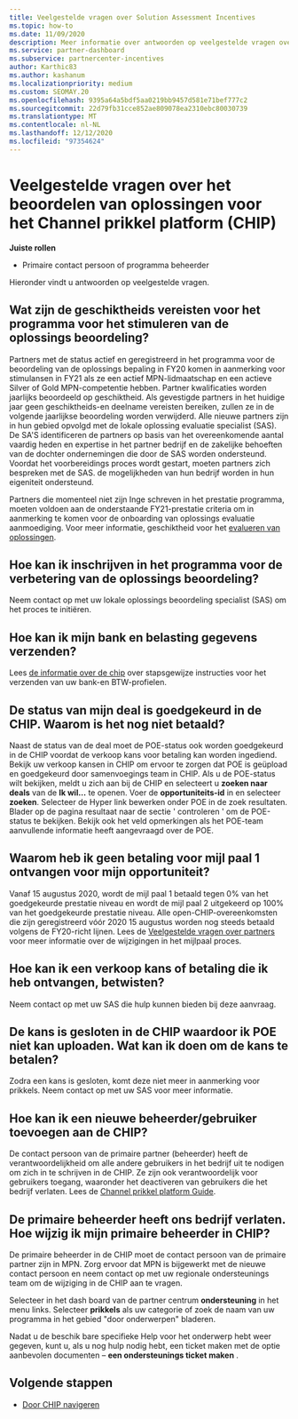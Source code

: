```yaml
---
title: Veelgestelde vragen over Solution Assessment Incentives
ms.topic: how-to
ms.date: 11/09/2020
description: Meer informatie over antwoorden op veelgestelde vragen over de evaluatie van de oplossing in de Channel prikkeling platform (CHIP).
ms.service: partner-dashboard
ms.subservice: partnercenter-incentives
author: Karthic83
ms.author: kashanum
ms.localizationpriority: medium
ms.custom: SEOMAY.20
ms.openlocfilehash: 9395a64a5bdf5aa0219bb9457d581e71bef777c2
ms.sourcegitcommit: 22d79fb31cce852ae809078ea2310ebc80030739
ms.translationtype: MT
ms.contentlocale: nl-NL
ms.lasthandoff: 12/12/2020
ms.locfileid: "97354624"
---
```

# <a name="solution-assessment-incentives-faq-for-the-channel-incentives-platform-chip"></a>Veelgestelde vragen over het beoordelen van oplossingen voor het Channel prikkel platform (CHIP) 

**Juiste rollen**

- Primaire contact persoon of programma beheerder

Hieronder vindt u antwoorden op veelgestelde vragen.

## <a name="what-are-the-eligibility-requirements-for-the-solution-assessment-incentive-program"></a>Wat zijn de geschiktheids vereisten voor het programma voor het stimuleren van de oplossings beoordeling?

Partners met de status actief en geregistreerd in het programma voor de beoordeling van de oplossings bepaling in FY20 komen in aanmerking voor stimulansen in FY21 als ze een actief MPN-lidmaatschap en een actieve Silver of Gold MPN-competentie hebben. Partner kwalificaties worden jaarlijks beoordeeld op geschiktheid.  Als gevestigde partners in het huidige jaar geen geschiktheids-en deelname vereisten bereiken, zullen ze in de volgende jaarlijkse beoordeling worden verwijderd.  Alle nieuwe partners zijn in hun gebied opvolgd met de lokale oplossing evaluatie specialist (SAS).  De SA'S identificeren de partners op basis van het overeenkomende aantal vaardig heden en expertise in het partner bedrijf en de zakelijke behoeften van de dochter ondernemingen die door de SAS worden ondersteund.
Voordat het voorbereidings proces wordt gestart, moeten partners zich bespreken met de SAS. de mogelijkheden van hun bedrijf worden in hun eigeniteit ondersteund. 

Partners die momenteel niet zijn Inge schreven in het prestatie programma, moeten voldoen aan de onderstaande FY21-prestatie criteria om in aanmerking te komen voor de onboarding van oplossings evaluatie aanmoediging. Voor meer informatie, geschiktheid voor het [evalueren van oplossingen](chip-solutions-assessment-eligible.md).

## <a name="how-do-i-enroll-in-the-solution-assessments-incentive-program"></a>Hoe kan ik inschrijven in het programma voor de verbetering van de oplossings beoordeling?

Neem contact op met uw lokale oplossings beoordeling specialist (SAS) om het proces te initiëren.

## <a name="how-do-i-submit-my-bank-and-tax-details"></a>Hoe kan ik mijn bank en belasting gegevens verzenden?

Lees [de informatie over de chip](chip-intro.md) over stapsgewijze instructies voor het verzenden van uw bank-en BTW-profielen.

## <a name="my-deal-status-has-been-approved-in-chip-why-hasnt-it-been-paid-yet"></a>De status van mijn deal is goedgekeurd in de CHIP. Waarom is het nog niet betaald?

Naast de status van de deal moet de POE-status ook worden goedgekeurd in de CHIP voordat de verkoop kans voor betaling kan worden ingediend. Bekijk uw verkoop kansen in CHIP om ervoor te zorgen dat POE is geüpload en goedgekeurd door samenvoegings team in CHIP. Als u de POE-status wilt bekijken, meldt u zich aan bij de CHIP en selecteert u **zoeken naar deals** van de **Ik wil...** te openen. Voer de **opportuniteits-id** in en selecteer **zoeken**. Selecteer de Hyper link bewerken onder POE in de zoek resultaten. Blader op de pagina resultaat naar de sectie ' controleren ' om de POE-status te bekijken. Bekijk ook het veld opmerkingen als het POE-team aanvullende informatie heeft aangevraagd over de POE.

## <a name="why-did-i-not-receive-any-payment-for-milestone-1-for-my-opportunity"></a>Waarom heb ik geen betaling voor mijl paal 1 ontvangen voor mijn opportuniteit?

Vanaf 15 augustus 2020, wordt de mijl paal 1 betaald tegen 0% van het goedgekeurde prestatie niveau en wordt de mijl paal 2 uitgekeerd op 100% van het goedgekeurde prestatie niveau. Alle open-CHIP-overeenkomsten die zijn geregistreerd vóór 2020 15 augustus worden nog steeds betaald volgens de FY20-richt lijnen. Lees de [Veelgestelde vragen over partners](https://assetsprod.microsoft.com/solution-assessment-incentive-program-faq.pdf) voor meer informatie over de wijzigingen in het mijlpaal proces.

## <a name="how-to-i-dispute-an-opportunity-or-payment-i-received"></a>Hoe kan ik een verkoop kans of betaling die ik heb ontvangen, betwisten?

Neem contact op met uw SAS die hulp kunnen bieden bij deze aanvraag.

## <a name="the-opportunity-is-closed-in-chip-which-is-preventing-me-from-uploading-poe-what-can-i-do-to-get-the-opportunity-paid"></a>De kans is gesloten in de CHIP waardoor ik POE niet kan uploaden. Wat kan ik doen om de kans te betalen?

Zodra een kans is gesloten, komt deze niet meer in aanmerking voor prikkels. Neem contact op met uw SAS voor meer informatie.

## <a name="how-do-i-add-a-new-adminuser-to-chip"></a>Hoe kan ik een nieuwe beheerder/gebruiker toevoegen aan de CHIP?

De contact persoon van de primaire partner (beheerder) heeft de verantwoordelijkheid om alle andere gebruikers in het bedrijf uit te nodigen om zich in te schrijven in de CHIP. Ze zijn ook verantwoordelijk voor gebruikers toegang, waaronder het deactiveren van gebruikers die het bedrijf verlaten. Lees de [Channel prikkel platform Guide](chip-intro.md).

## <a name="the-primary-admin-has-left-our-company-how-do-we-change-my-primary-admin-in-chip"></a>De primaire beheerder heeft ons bedrijf verlaten. Hoe wijzig ik mijn primaire beheerder in CHIP?

De primaire beheerder in de CHIP moet de contact persoon van de primaire partner zijn in MPN. Zorg ervoor dat MPN is bijgewerkt met de nieuwe contact persoon en neem contact op met uw regionale ondersteunings team om de wijziging in de CHIP aan te vragen.

Selecteer in het dash board van de partner centrum **ondersteuning** in het menu links. Selecteer **prikkels** als uw categorie of zoek de naam van uw programma in het gebied "door onderwerpen" bladeren.

Nadat u de beschik bare specifieke Help voor het onderwerp hebt weer gegeven, kunt u, als u nog hulp nodig hebt, een ticket maken met de optie aanbevolen documenten – **een ondersteunings ticket maken** .

## <a name="next-steps"></a>Volgende stappen

- [Door CHIP navigeren](chip-intro.md)
